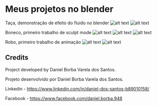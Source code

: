 # Meus projetos no blender

Taça, demonstração de efeito do fluido no blender
![alt text](https://github.com/danielborbavareladossantos/blender/blob/main/docs/taca-1.png?raw=true)
![alt text](https://github.com/danielborbavareladossantos/blender/blob/main/docs/taca-2.png?raw=true)

Boneco, primeiro trabalho de sculpt mode
![alt text](https://github.com/danielborbavareladossantos/blender/blob/main/docs/boneco-1.png?raw=true)
![alt text](https://github.com/danielborbavareladossantos/blender/blob/main/docs/boneco-2.png?raw=true)
![alt text](https://github.com/danielborbavareladossantos/blender/blob/main/docs/boneco-3.png?raw=true)

Robo, primeiro trabalho de animação
![alt text](https://github.com/danielborbavareladossantos/blender/blob/main/docs/robo-1.png?raw=true)
![alt text](https://github.com/danielborbavareladossantos/blender/blob/main/docs/robo-2.gif?raw=true)

## Credits

Project developed by Daniel Borba Varela dos Santos.

Projeto desenvolvido por Daniel Borba Varela dos Santos.

Linkedin - https://www.linkedin.com/in/daniel-dos-santos-b89010158/

Facebook - https://www.facebook.com/daniel.borba.948
